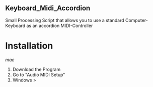 ## Keyboard_Midi_Accordion
Small Processing Script that allows you to use a standard Computer-Keyboard as an accordion MIDI-Controller

# Installation
*mac*
1. Download the Program
2. Go to "Audio MIDI Setup"
3. Windows > 
